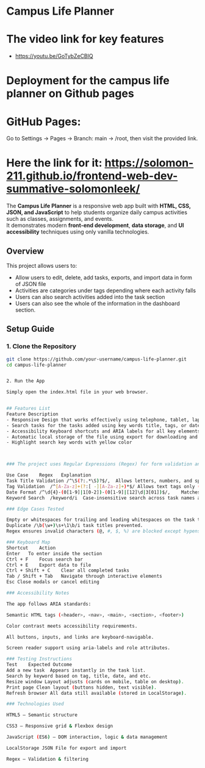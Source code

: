 # Campus Life Planner

# The video link for key features
-  https://youtu.be/GoTybZeCBlQ
# Deployment for the campus life planner on Github pages

# GitHub Pages:
Go to Settings → Pages → Branch: main → /root, then visit the provided link.

# Here the link for it: https://solomon-211.github.io/frontend-web-dev-summative-solomonleek/

The **Campus Life Planner** is a responsive web app built with **HTML, CSS, JSON, and JavaScript** to help students organize daily campus activities such as classes, assignments, and events.  
It demonstrates modern **front-end development**, **data storage**, and **UI accessibility** techniques using only vanilla technologies.

## Overview

This project allows users to:
- Allow users to edit, delete, add tasks, exports, and import data in form of JSON file
- Activities are categories under tags depending where each activity falls
- Users can also search activities added into the task section
- Users can also see the whole of the information in the dashboard section.

## Setup Guide

### 1. Clone the Repository
```bash
git clone https://github.com/your-username/campus-life-planner.git
cd campus-life-planner


2. Run the App

Simply open the index.html file in your web browser.


## Features List
Feature	Description
- Responsive Design that works effectively using telephone, tablet, laptop, and so forth.
- Search tasks for the tasks added using key words title, tags, or date
- Accessibility	Keyboard shortcuts and ARIA labels for all key elements.
- Automatic local storage of the file using export for downloading and import for uploading the data
- Highlight search key words with yellow color



### The project uses Regular Expressions (Regex) for form validation and smart search.

Use Case	Regex	Explanation
Task Title Validation /^\S(?:.*\S)?$/,	Allows letters, numbers, and spaces (3–50 chars).
Tag Validation	/^[A-Za-z]+(?:[ -][A-Za-z]+)*$/	Allows text tags only (e.g., “Personal”).
Date Format	/^\d{4}-(0[1-9]|1[0-2])-(0[1-9]|[12]\d|3[01])$/,	Matches YYYY-MM-DD date format.
Keyword Search	/keyword/i	Case-insensitive search across task names and tags.

### Edge Cases Tested

Empty or whitespaces for trailing and leading whitespaces on the task title, but not on the search task.
Duplicate /\b(\w+)\s+\1\b/i task titles prevented.
Regex ensures invalid characters (@, #, $, %) are blocked except hypens on the tag addings, and task titles.

### Keyboard Map
Shortcut	Action
Enter	To enter inside the section
Ctrl + F	Focus search bar
Ctrl + E	Export data to file
Ctrl + Shift + C	Clear all completed tasks
Tab / Shift + Tab	Navigate through interactive elements
Esc	Close modals or cancel editing

### Accessibility Notes

The app follows ARIA standards:

Semantic HTML tags (<header>, <nav>, <main>, <section>, <footer>)

Color contrast meets accessibility requirements.

All buttons, inputs, and links are keyboard-navigable.

Screen reader support using aria-labels and role attributes.

### Testing Instructions
Test	Expected Outcome
Add a new task	Appears instantly in the task list.
Search by keyword based on tag, title, date, and etc.
Resize window Layout adjusts (cards on mobile, table on desktop).
Print page Clean layout (buttons hidden, text visible).
Refresh browser	All data still available (stored in LocalStorage).

### Technologies Used

HTML5 – Semantic structure

CSS3 – Responsive grid & Flexbox design

JavaScript (ES6) – DOM interaction, logic & data management

LocalStorage JSON File for export and import

Regex – Validation & filtering